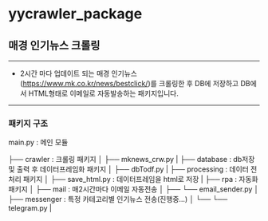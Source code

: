 # yycrawler_package

## 매경 인기뉴스 크롤링
-------------------

- 2시간 마다 업데이트 되는 매경 인기뉴스(https://www.mk.co.kr/news/bestclick/)를 크롤링한 후 DB에 저장하고 DB에서 HTML형태로 이메일로 자동발송하는 패키지입니다.

-------------------------------------------

### 패키지 구조

main.py : 메인 모듈

├── crawler : 크롤링 패키지
│   ├── mknews_crw.py 
|
├── database : db저장 및 출력 후 데이터프레임화 패키지
│   ├── dbTodf.py
|
├── processing : 데이터 전처리 패키지
│   ├── save_html.py : 데이터프레임을 html로 저장
|
├── rpa : 자동화 패키지
│   ├── mail : 매2시간마다 이메일 자동전송
│   ├──   └── email_sender.py
│   ├── messenger : 특정 카테고리별 인기뉴스 전송(진행중...)
│   └──   └── telegram.py
|

